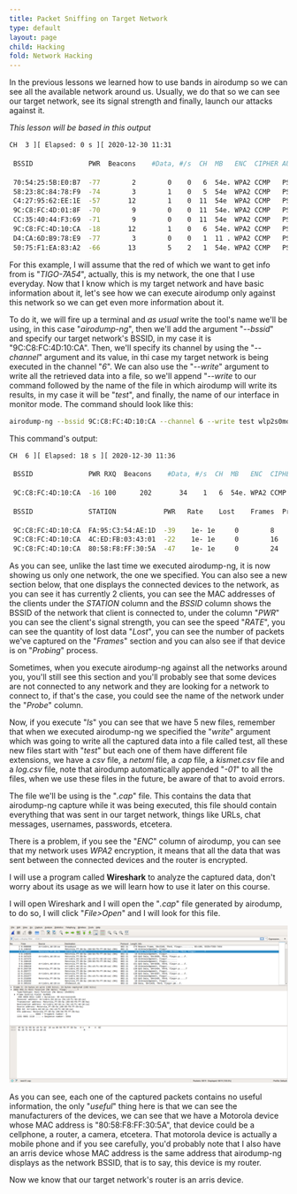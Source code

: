 ```yaml
---
title: Packet Sniffing on Target Network
type: default
layout: page
child: Hacking
fold: Network Hacking
---
```


In the previous lessons we learned how to use bands in airodump so we can see
all the available network around us. Usually, we do that so we can see our
target network, see its signal strength and finally, launch our attacks against
it.

_This lesson will be based in this output_

```bash
CH  3 ][ Elapsed: 0 s ][ 2020-12-30 11:31                                         
                                                                                                  
 BSSID              PWR  Beacons    #Data, #/s  CH  MB   ENC  CIPHER AUTH ESSID
                                                                                                  
 70:54:25:5B:E0:B7  -77        2        0    0   6  54e. WPA2 CCMP   PSK  ARBOLEDA                
 58:23:8C:84:78:F9  -74        3        1    0   5  54e  WPA2 CCMP   PSK  UNE_19D2                
 C4:27:95:62:EE:1E  -57       12        1    0  11  54e  WPA2 CCMP   PSK  HOME-EE1E               
 9C:C8:FC:4D:01:8F  -70        9        0    0  11  54e. WPA2 CCMP   PSK  FamiliaH                 
 CC:35:40:44:F3:69  -71        9        0    0  11  54e  WPA2 CCMP   PSK  Ismael y emi            
 9C:C8:FC:4D:10:CA  -18       12        1    0   6  54e. WPA2 CCMP   PSK  TIGO-7A54                
 D4:CA:6D:B9:78:E9  -77        3        0    0   1  11 . WPA2 CCMP   PSK  Verito                   
 50:75:F1:EA:83:A2  -66       13        5    2   1  54e. WPA2 CCMP   PSK  PEDROJUAN                
```

For this example, I will assume that the red of which we want to get info from
is "_TIGO-7A54_", actually, this is my network, the one that I use everyday. Now
that I know which is my target network and have basic information about it,
let's see how we can execute airodump only against this network so we can get
even more information about it.

To do it, we will fire up a terminal and _as usual_ write the tool's name we'll
be using, in this case "_airodump-ng_", then we'll add the argument "_--bssid_"
and specify our target network's BSSID, in my case it is "9C:C8:FC:4D:10:CA".
Then, we'll specify its channel by using the "_--channel_" argument and its
value, in thi case my target network is being executed in the channel "_6_". We
can also use the "_--write_" argument to write all the retrieved data into a
file, so we'll append "_--write_ to our command followed by the name of the file
in which airodump will write its results, in my case it will be "_test_", and
finally, the name of our interface in monitor mode. The command should look like
this:

```bash
airodump-ng --bssid 9C:C8:FC:4D:10:CA --channel 6 --write test wlp2s0mon
```

This command's output:

```bash
CH  6 ][ Elapsed: 18 s ][ 2020-12-30 11:36                                         
                                                                                                  
 BSSID              PWR RXQ  Beacons    #Data, #/s  CH  MB   ENC  CIPHER AUTH ESSID
                                                                                                  
 9C:C8:FC:4D:10:CA  -16 100      202       34    1   6  54e. WPA2 CCMP   PSK  TIGO-7A54           
                                                                                                  
 BSSID              STATION            PWR   Rate    Lost    Frames  Probe                        
                                                                                                  
 9C:C8:FC:4D:10:CA  FA:95:C3:54:AE:1D  -39    1e- 1e     0        8
 9C:C8:FC:4D:10:CA  4C:ED:FB:03:43:01  -22    1e- 1e     0        16
 9C:C8:FC:4D:10:CA  80:58:F8:FF:30:5A  -47    1e- 1e     0        24
```

As you can see, unlike the last time we executed airodump-ng, it is now showing
us only one network, the one we specified. You can also see a new section below,
that one displays the connected devices to the network, as you can see it has
currently 2 clients, you can see the MAC addresses of the clients under the
_STATION_ column and the _BSSID_ column shows the BSSID of the network that
client is connected to, under the column "_PWR_" you can see the client's signal
strength, you can see the speed "_RATE_", you can see the quantity of lost data
"_Lost_", you can see the number of packets we've captured on the "_Frames_"
section and you can also see if that device is on "_Probing_" process.

Sometimes, when you execute airodump-ng against all the networks around you,
you'll still see this section and you'll probably see that some devices are not
connected to any network and they are looking for a network to connect to, if
that's the case, you could see the name of the network under the "_Probe_"
column.

Now, if you execute "_ls_" you can see that we have 5 new files, remember that
when we executed airodump-ng we specified the "_write_" argument which was going
to write all the captured data into a file called test, all these new files
start with "_test_" but each one of them have different file extensions, we have
a _csv_ file, a _netxml_ file, a _cap_ file, a _kismet.csv_ file and a _log.csv_
file, note that airodump automatically appended "_-01_" to all the files, when
we use these files in the future, be aware of that to avoid errors.

The file we'll be using is the "_.cap_" file. This contains the data that
airodump-ng capture while it was being executed, this file should contain
everything that was sent in our target network, things like URLs, chat messages,
usernames, passwords, etcetera.

There is a problem, if you see the "_ENC_" column of airodump, you can see that
my network uses _WPA2_ encryption, it means that all the data that was sent
between the connected devices and the router is encrypted.

I will use a program called **Wireshark** to analyze the captured data, don't
worry about its usage as we will learn how to use it later on this course.

I will open Wireshark and I will open the "_.cap_" file generated by airodump,
to do so, I will click "_File>Open_" and I will look for this file.

![](/assets/img/hacking/wireshark_01.png)

As you can see, each one of the captured packets contains no useful information,
the only "_useful_" thing here is that we can see the manufacturers of the
devices, we can see that we have a Motorola device whose MAC address is
"80:58:F8:FF:30:5A", that device could be a cellphone, a router, a camera,
etcetera. That motorola device is actually a mobile phone and if you see
carefully, you'd probably note that I also have an arris device whose MAC
address is the same address that airodump-ng displays as the network BSSID, that
is to say, this device is my router.

Now we know that our target network's router is an arris device.
